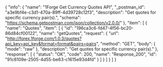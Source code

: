 {
  "info": {
    "name": "1Forge Get Currency Quotes API",
    "_postman_id": "a3e9bf4e-c3d1-470a-89ff-4d39728c12f3",
    "description": "Get quotes for specific currency pair(s).",
    "schema": "https://schema.getpostman.com/json/collection/v2.0.0/"
  },
  "item": [
    {
      "name": "Quotes",
      "item": [
        {
          "id": "196ca3c6-fd47-4f56-bc20-86d84cf00122",
          "name": "getQuotes",
          "request": {
            "url": "http://forex.1forge.com/1.0.3/quotes?api_key=api_key&format=format&pairs=pairs",
            "method": "GET",
            "body": {
              "mode": "raw"
            },
            "description": "Get quotes for specific currency pair(s)."
          },
          "response": [
            {
              "status": "OK",
              "code": 200,
              "name": "Response_200",
              "id": "91c6109e-2505-4d55-be63-c1615e93d4fd"
            }
          ]
        }
      ]
    }
  ]
}